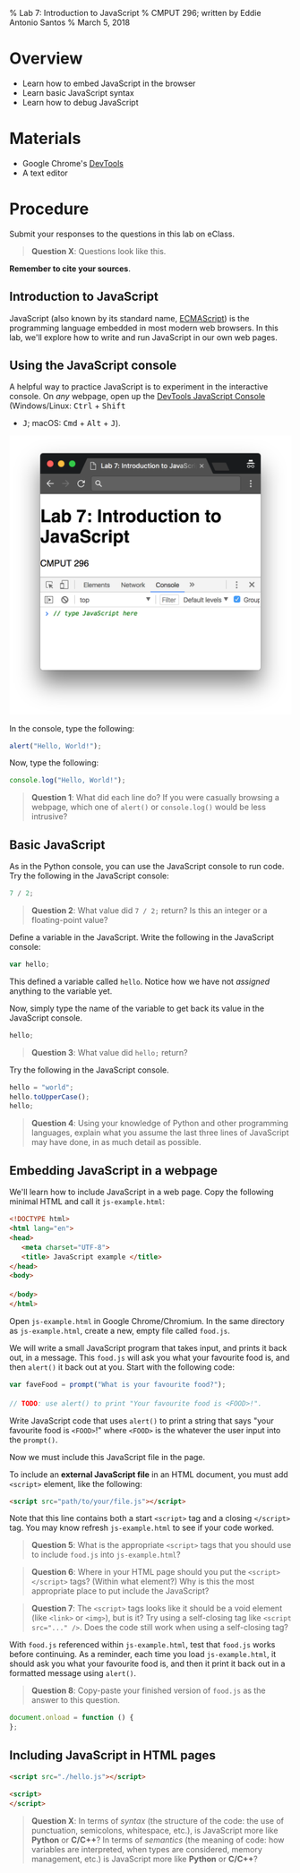 % Lab 7: Introduction to JavaScript
% CMPUT 296; written by Eddie Antonio Santos
% March 5, 2018

Overview
========

 - Learn how to embed JavaScript in the browser
 - Learn basic JavaScript syntax
 - Learn how to debug JavaScript


Materials
=========

 - Google Chrome's [DevTools]
 - A text editor

[DevTools]: https://developer.chrome.com/devtools


Procedure
=========

Submit your responses to the questions in this lab on eClass.

> **Question X**: Questions look like this.

**Remember to cite your sources**.


Introduction to JavaScript
--------------------------

JavaScript (also known by its standard name, [ECMAScript]) is the
programming language embedded in most modern web browsers. In this lab,
we'll explore how to write and run JavaScript in our own web pages.

[ECMAScript]: https://www.ecma-international.org/publications/standards/Ecma-262.htm


Using the JavaScript console
----------------------------

A helpful way to practice JavaScript is to experiment in the interactive
console. On _any_ webpage, open up the [DevTools JavaScript
Console][console] (Windows/Linux: <kbd>Ctrl</kbd> + <kbd>Shift</kbd>
+ <kbd>J</kbd>; macOS: <kbd>Cmd</kbd> + <kbd>Alt</kbd> + <kbd>J</kbd>).

![Opening the JavaScript console](./lab-7/console-open.png)

[console]: https://developers.google.com/web/tools/chrome-devtools/console/?hl=en


In the console, type the following:

```javascript
alert("Hello, World!");
```

Now, type the following:

```javascript
console.log("Hello, World!");
```

> **Question 1**: What did each line do? If you were casually browsing
> a webpage, which one of `alert()` or `console.log()` would be less
> intrusive?

<!-- Don't just tell people about mistakes; make them do it. -->

Basic JavaScript
----------------

As in the Python console, you can use the JavaScript console to run
code. Try the following in the JavaScript console:

```javascript
7 / 2;
```

> **Question 2**: What value did `7 / 2;` return? Is this an integer
> or a floating-point value?

Define a variable in the JavaScript. Write the following in the
JavaScript console:

```javascript
var hello;
```

This defined a variable called `hello`. Notice how we have not
_assigned_ anything to the variable yet.

Now, simply type the name of the variable to get back its value in the
JavaScript console.

```javascript
hello;
```

> **Question 3**: What value did `hello;` return?

Try the following in the JavaScript console.

```javascript
hello = "world";
hello.toUpperCase();
hello;
```

> **Question 4**: Using your knowledge of Python and other programming
> languages, explain what you assume the last three lines of JavaScript
> may have done, in as much detail as possible.

Embedding JavaScript in a webpage
---------------------------------

We'll learn how to include JavaScript in a web page. Copy the following
minimal HTML and call it `js-example.html`:

```html
<!DOCTYPE html>
<html lang="en">
<head>
   <meta charset="UTF-8">
   <title> JavaScript example </title>
</head>
<body>

</body>
</html>
```

Open `js-example.html` in Google Chrome/Chromium. In the same directory
as `js-example.html`, create a new, empty file called `food.js`.

We will write a small JavaScript program that takes input, and prints it
back out, in a message. This `food.js` will ask you what your favourite
food is, and then `alert()` it back out at you. Start with the following
code:

```javascript
var faveFood = prompt("What is your favourite food?");

// TODO: use alert() to print "Your favourite food is <FOOD>!".
```

Write JavaScript code that uses `alert()` to print a string that says
"your favourite food is `<FOOD>`!" where `<FOOD>` is the whatever the user
input into the `prompt()`.

Now we must include this JavaScript file in the page.

To include an **external JavaScript file** in an HTML document, you must
add `<script>` element, like the following:

```html
<script src="path/to/your/file.js"></script>
```

Note that this line contains both a start `<script>` tag and a closing
`</script>` tag. You may know refresh `js-example.html` to see if your
code worked.

> **Question 5**: What is the appropriate `<script>` tags that you
> should use to include `food.js` into `js-example.html`?

> **Question 6**: Where in your HTML page should you put the
> `<script></script>` tags? (Within what element?) Why is this the most
> appropriate place to put include the JavaScript?

> **Question 7**: The `<script>` tags looks like it should be a void
> element (like `<link>` or `<img>`), but is it? Try using
> a self-closing tag like `<script src="..." />`. Does the code still
> work when using a self-closing tag?

With `food.js` referenced within `js-example.html`, test that `food.js`
works before continuing. As a reminder, each time you load
`js-example.html`, it should ask you what your favourite food is, and
then it print it back out in a formatted message using `alert()`.

> **Question 8**: Copy-paste your finished version of `food.js` as the
> answer to this question.

<!-- curly brackets -->

<!-- if statements -->

<!-- for loop -->

<!-- function expressions -->

```javascript
document.onload = function () {
};
```


Including JavaScript in HTML pages
----------------------------------

<!-- how to include JavaScript -->

```html
<script src="./hello.js"></script>
```

<!-- how to include inline JavaScript -->

```html
<script>
</script>
```

> **Question X**: In terms of _syntax_ (the structure of the code: the
> use of punctuation, semicolons, whitespace, etc.), is JavaScript more
> like **Python** or **C/C++**? In terms of _semantics_ (the meaning of
> code: how variables are interpreted, when types are considered, memory
> management, etc.) is JavaScript more like **Python** or **C/C++**?
